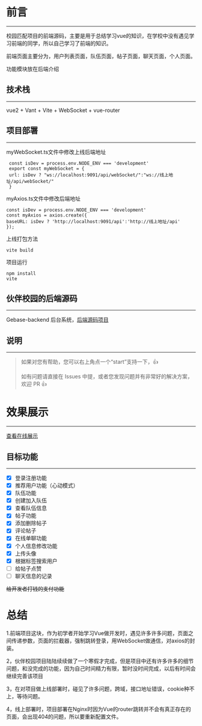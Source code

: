 # 前言
***
校园匹配项目的前端源码，主要是用于总结学习vue的知识，在学校中没有遇见学习前端的同学，所以自己学习了前端的知识。  

前端页面主要分为，用户列表页面，队伍页面，帖子页面，聊天页面，个人页面。  

功能模块放在后端介绍

## 技术栈
***
vue2 + Vant + Vite + WebSocket + vue-router

## 项目部署
***
myWebSocket.ts文件中修改上线后端地址

  ```
   const isDev = process.env.NODE_ENV === 'development'
   export const myWebSocket = {
   url: isDev ? "ws://localhost:9091/api/webSocket/":"ws://线上地址/api/webSocket/"
   }
  ```
myAxios.ts文件中修改后端地址

   ```
   const isDev = process.env.NODE_ENV === 'development'
   const myAxios = axios.create({
   baseURL: isDev ? 'http://localhost:9091/api':'http://线上地址/api'
   });
   ```
上线打包方法
   ```
   vite build
   ```
项目运行
```
npm install
vite
```
## 伙伴校园的后端源码
***
Gebase-backend 后台系统，[后端源码项目](https://github.com/MA-douzhang/Gebase)

## 说明
***
>如果对您有帮助，您可以右上角点一个“start”支持一下，👍
> 
> 如有问题请直接在 Issues 中提，或者您发现问题并有非常好的解决方案，欢迎 PR 👍

# 效果展示
***
[查看在线展示](http://124.71.138.38:5173/)

## 目标功能
***
+ [x] 登录注册功能
+ [X] 推荐用户功能（心动模式）
+ [X] 队伍功能
+ [x] 创建加入队伍
+ [x] 查看队伍信息
+ [x] 帖子功能
+ [x] 添加删除帖子
+ [x] 评论帖子
+ [x] 在线单聊功能
+ [x] 个人信息修改功能
+ [x] 上传头像
+ [x] 根据标签搜索用户
+ [ ] 给帖子点赞
+ [ ] 聊天信息的记录

~~给开发者打钱的支付功能~~

# 总结
1.前端项目这块，作为初学者开始学习Vue做开发时，遇见许多许多问题，页面之间传递参数，页面的拦截器，强制跳转登录，用WebSocket做通信，对axios的封装。 

2，伙伴校园项目陆陆续续做了一个寒假才完成，但是项目中还有许多许多的细节问题，和没完成的功能，因为自己时间精力有限，暂时没时间完成，以后有时间会继续完善该项目

3，在对项目做上线部署时，碰见了许多问题，跨域，接口地址错误，cookie种不上，等待问题。

4，线上部署时，项目部署在Nginx时因为Vue的router跳转并不会有真正存在的页面，会出现404的问题，所以要重新配置文件。
